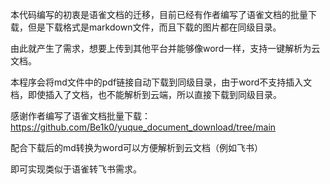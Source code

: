 本代码编写的初衷是语雀文档的迁移，目前已经有作者编写了语雀文档的批量下载，但是下载格式是markdown文件，而且下载的图片都在同级目录。

由此就产生了需求，想要上传到其他平台并能够像word一样，支持一键解析为云文档。

本程序会将md文件中的pdf链接自动下载到同级目录，由于word不支持插入文档，即使插入了文档，也不能解析到云端，所以直接下载到同级目录。

感谢作者编写了语雀文档批量下载：https://github.com/Be1k0/yuque_document_download/tree/main

配合下载后的md转换为word可以方便解析到云文档（例如飞书）

即可实现类似于语雀转飞书需求。
